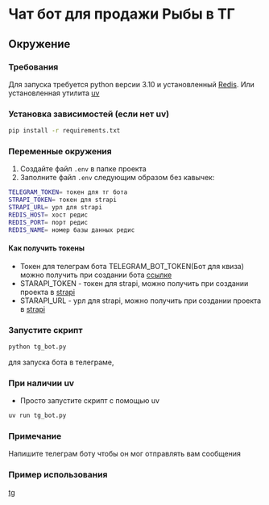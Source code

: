 # Чат бот для продажи Рыбы в ТГ



## Окружение
### Требования
Для запуска требуется python версии 3.10 и установленный [Redis](https://redis-docs.ru/operate/oss_and_stack/install/install-redis/). Или установленная утилита [uv](https://docs.astral.sh/uv/) 



### Установка зависимостей (если нет uv) 
```sh
pip install -r requirements.txt
```
### Переменные окружения

1. Создайте файл `.env` в папке проекта
2. Заполните файл `.env` следующим образом без кавычек:
```bash
TELEGRAM_TOKEN= токен для тг бота
STRAPI_TOKEN= токен для strapi
STRAPI_URL= урл для strapi
REDIS_HOST= хост редис
REDIS_PORT= порт редис
REDIS_NAME= номер базы данных редис
```
#### Как получить токены

* Токен для телеграм бота TELEGRAM_BOT_TOKEN(Бот для квиза)  можно получить при создании бота [ссылке](https://telegram.me/BotFather)
* STARAPI_TOKEN - токен для strapi, можно получить при создании проекта в [strapi](https://docs.strapi.io/cms/quick-start)
* STARAPI_URL - урл для strapi, можно получить при создании проекта в [strapi](https://docs.strapi.io/cms/quick-start)


### Запустите скрипт 
```sh
python tg_bot.py 
```
для запуска бота в телеграме,



### При наличии uv
- Просто запустите скрипт с помощью uv 
```sh
uv run tg_bot.py 
```

### Примечание

  Напишите телеграм боту чтобы он мог отправлять вам сообщения

### Пример использования

[tg](https://t.me/fish_shop_dvmn23423_bot)

